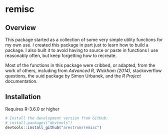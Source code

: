 
remisc
======

Overview
--------

This package started as a collection of some very simple utility functions for my own use. I created this package in part just to learn how to build a package. I also built it to avoid having to source or paste in functions I use reasonably often, but keep forgetting how to recreate.

Most of the functions in this package were cribbed, or adapted, from the work of others, including from *Advanced R, Wickham (2014)*, stackoverflow questions, the uuid package by Simon Urbanek, and the *R Project* documentation.

Installation
------------

Requires R-3.6.0 or higher

``` r
# Install the development version from GitHub:
# install.packages("devtools")
devtools::install_github("arestrom/remisc")
```
